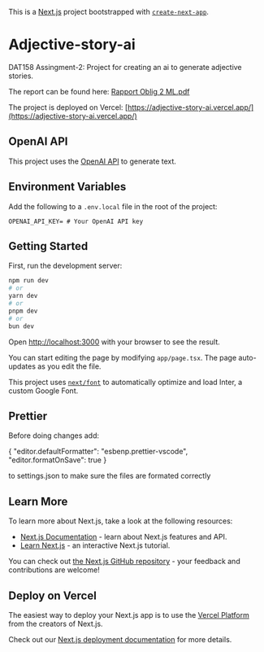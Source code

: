 This is a [Next.js](https://nextjs.org/) project bootstrapped with [`create-next-app`](https://github.com/vercel/next.js/tree/canary/packages/create-next-app).

# Adjective-story-ai

DAT158 Assingment-2: Project for creating an ai to generate adjective stories.

The report can be found here: [Rapport Oblig 2 ML.pdf](Rapport%20Oblig%202%20ML.pdf)

The project is deployed on Vercel: [https://adjective-story-ai.vercel.app/](https://adjective-story-ai.vercel.app/)

## OpenAI API

This project uses the [OpenAI API](https://beta.openai.com/docs/introduction) to generate text.

## Environment Variables

Add the following to a `.env.local` file in the root of the project:

```dotenv
OPENAI_API_KEY= # Your OpenAI API key
```

## Getting Started

First, run the development server:

```bash
npm run dev
# or
yarn dev
# or
pnpm dev
# or
bun dev
```

Open [http://localhost:3000](http://localhost:3000) with your browser to see the result.

You can start editing the page by modifying `app/page.tsx`. The page auto-updates as you edit the file.

This project uses [`next/font`](https://nextjs.org/docs/basic-features/font-optimization) to automatically optimize and load Inter, a custom Google Font.

## Prettier

Before doing changes add:

{
"editor.defaultFormatter": "esbenp.prettier-vscode",
"editor.formatOnSave": true
}

to settings.json to make sure the files are formated correctly

## Learn More

To learn more about Next.js, take a look at the following resources:

-   [Next.js Documentation](https://nextjs.org/docs) - learn about Next.js features and API.
-   [Learn Next.js](https://nextjs.org/learn) - an interactive Next.js tutorial.

You can check out [the Next.js GitHub repository](https://github.com/vercel/next.js/) - your feedback and contributions are welcome!

## Deploy on Vercel

The easiest way to deploy your Next.js app is to use the [Vercel Platform](https://vercel.com/new?utm_medium=default-template&filter=next.js&utm_source=create-next-app&utm_campaign=create-next-app-readme) from the creators of Next.js.

Check out our [Next.js deployment documentation](https://nextjs.org/docs/deployment) for more details.
